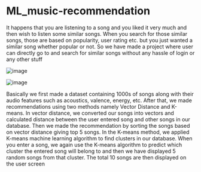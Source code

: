 # ML_music-recommendation

It happens that you are listening to a song and you liked it very much and then wish to listen some similar songs. When you search for those similar songs, those are based on popularity, user rating etc. but you just wanted a similar song whether popular or not. So we have made a project where user can directly go to and search for similar songs without any hassle of login or any other stuff

![image](https://user-images.githubusercontent.com/89564642/206619084-12b4aa64-d5bb-4c94-9c72-a45b26887c63.png)

![image](https://user-images.githubusercontent.com/89564642/206619100-e0549bab-026c-426e-8f3b-34ab897fe750.png)

Basically we first made a dataset containing 1000s of songs along with their audio features such as acoustics, valence, energy, etc. After that, we made recommendations using two methods namely Vector Distance and K-means. In vector distance, we converted our songs into vectors and calculated distance between the user entered song and other songs in our database. Then we made the recommendation by sorting the songs based on vector distance giving top 5 songs. In the K-means method, we applied K-means machine learning algorithm to find clusters in our database. When you enter a song, we again use the K-means algorithm to predict which cluster the entered song will belong to and then we have displayed 5 random songs from that cluster. The total 10 songs are then displayed on the user screen
